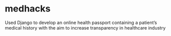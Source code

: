 # medhacks

Used Django to develop an online health passport containing a patient’s medical history with the aim to increase transparency in healthcare industry
